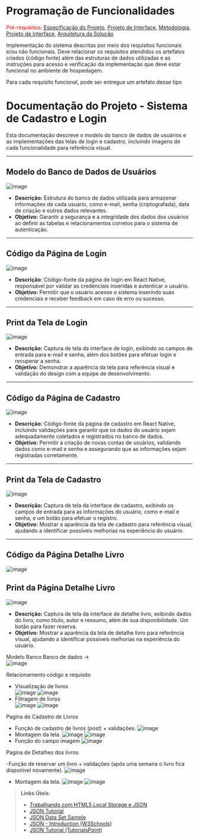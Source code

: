 # Programação de Funcionalidades

<span style="color:red">Pré-requisitos: <a href="2-Especificação do Projeto.md"> Especificação do Projeto</a></span>, <a href="3-Projeto de Interface.md"> Projeto de Interface</a>, <a href="4-Metodologia.md"> Metodologia</a>, <a href="3-Projeto de Interface.md"> Projeto de Interface</a>, <a href="5-Arquitetura da Solução.md"> Arquitetura da Solução</a>

Implementação do sistema descritas por meio dos requisitos funcionais e/ou não funcionais. Deve relacionar os requisitos atendidos os artefatos criados (código fonte) além das estruturas de dados utilizadas e as instruções para acesso e verificação da implementação que deve estar funcional no ambiente de hospedagem.

Para cada requisito funcional, pode ser entregue um artefato desse tipo

# Documentação do Projeto - Sistema de Cadastro e Login

Esta documentação descreve o modelo do banco de dados de usuários e as implementações das telas de login e cadastro, incluindo imagens de cada funcionalidade para referência visual.

---

## Modelo do Banco de Dados de Usuários
![image](https://github.com/user-attachments/assets/5de1699a-9528-46e4-bb9d-9be30f9a563b)


- **Descrição:** Estrutura do banco de dados utilizada para armazenar informações de cada usuário, como e-mail, senha (criptografada), data de criação e outros dados relevantes.
- **Objetivo:** Garantir a segurança e a integridade dos dados dos usuários ao definir as tabelas e relacionamentos corretos para o sistema de autenticação.

---

## Código da Página de Login
![image](https://github.com/user-attachments/assets/d6e84064-a091-45e1-a172-5e2875a7896f)


- **Descrição:** Código-fonte da página de login em React Native, responsável por validar as credenciais inseridas e autenticar o usuário.
- **Objetivo:** Permitir que o usuário acesse o sistema inserindo suas credenciais e receber feedback em caso de erro ou sucesso.

---

## Print da Tela de Login
![image](https://github.com/user-attachments/assets/44fe82c3-d912-426a-a681-0ce2f1c7085f)


- **Descrição:** Captura de tela da interface de login, exibindo os campos de entrada para e-mail e senha, além dos botões para efetuar login e recuperar a senha.
- **Objetivo:** Demonstrar a aparência da tela para referência visual e validação do design com a equipe de desenvolvimento.

---

## Código da Página de Cadastro
![image](https://github.com/user-attachments/assets/6baa658b-f424-4120-8a4e-6d005e7fb36c)


- **Descrição:** Código-fonte da página de cadastro em React Native, incluindo validações para garantir que os dados do usuário sejam adequadamente coletados e registrados no banco de dados.
- **Objetivo:** Permitir a criação de novas contas de usuários, validando dados como e-mail e senha e assegurando que as informações sejam registradas corretamente.

---

## Print da Tela de Cadastro
![image](https://github.com/user-attachments/assets/ea0657c2-1cb8-4449-be5b-29f2c77218f5)


- **Descrição:** Captura de tela da interface de cadastro, exibindo os campos de entrada para as informações do usuário, como e-mail e senha, e um botão para efetuar o registro.
- **Objetivo:** Mostrar a aparência da tela de cadastro para referência visual, ajudando a identificar possíveis melhorias na experiência do usuário.

---

## Código da Página Detalhe Livro
![image](https://github.com/user-attachments/assets/1d4aabc8-c707-4c3c-bd07-bae3b2d068c9)

## Print da Página Detalhe Livro
![image](https://github.com/user-attachments/assets/3eac0058-e29a-4269-818d-679a41cdd5d0)

- **Descrição:** Captura de tela da interface de detalhe livro, exibindo dados do livro, como titulo, autor e ressumo, além de sua disponibilidade. Um botão para fazer reserva.
- **Objetivo:** Mostrar a aparência da tela de detalhe livro para referência visual, ajudando a identificar possíveis melhorias na experiência do usuário.

Modelo Banco Banco de dados ->  
![image](https://github.com/user-attachments/assets/dc887efc-9ed6-4cc1-853a-b8702bcd91f5)

Relacionamento código e requisito

- Visualização de livros  
![image](https://github.com/user-attachments/assets/86175c2e-4dfe-4b02-9470-88389bb2a268)
![image](https://github.com/user-attachments/assets/060416b0-50df-4145-9e75-453d2b717a1e)
- Filtragem de livros  
![image](https://github.com/user-attachments/assets/bcd6fb7c-b0e5-4817-b7dd-48b8e4e37cca)
![image](https://github.com/user-attachments/assets/7b9790f6-b03a-4bce-8008-4b24806562ce)



Pagina de Cadastro de Livros

- Função de cadastro de livros (post) + validações.
![image](https://github.com/user-attachments/assets/7c7f5e34-ba05-478a-b2e1-fd25f80ba684)
- Montagem da tela. 
![image](https://github.com/user-attachments/assets/f5857fe1-2353-415f-ae8c-706fc338cdc2)
![image](https://github.com/user-attachments/assets/81efb822-0dbc-4c3c-84b0-0f7785ba323c)
- Função do campo imagem
![image](https://github.com/user-attachments/assets/0e1233d4-0fab-49a3-81cb-5417d55ded73)





Pagina de Detalhes dos livros

-Função de reservar um livro + validações (após uma semana o livro fica disponivel novamente).
![image](https://github.com/user-attachments/assets/26005107-3238-4a48-91c5-191c53ed9000)

- Montagem da tela. 
![image](https://github.com/user-attachments/assets/4a2c5062-39ff-4178-b9d2-3d80f9b04673)
![image](https://github.com/user-attachments/assets/d8c1a1c0-a827-477d-8ec5-fd35d11bf8ff)


> **Links Úteis**:
>
> - [Trabalhando com HTML5 Local Storage e JSON](https://www.devmedia.com.br/trabalhando-com-html5-local-storage-e-json/29045)
> - [JSON Tutorial](https://www.w3resource.com/JSON)
> - [JSON Data Set Sample](https://opensource.adobe.com/Spry/samples/data_region/JSONDataSetSample.html)
> - [JSON - Introduction (W3Schools)](https://www.w3schools.com/js/js_json_intro.asp)
> - [JSON Tutorial (TutorialsPoint)](https://www.tutorialspoint.com/json/index.htm)
